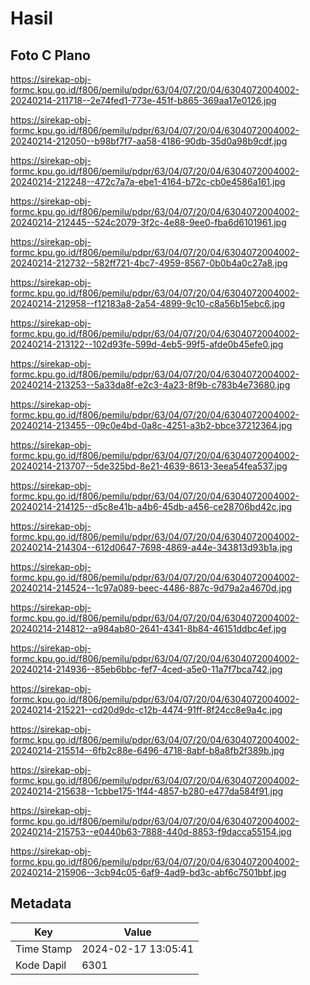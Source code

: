 # Hasil

## Foto C Plano

https://sirekap-obj-formc.kpu.go.id/f806/pemilu/pdpr/63/04/07/20/04/6304072004002-20240214-211718--2e74fed1-773e-451f-b865-369aa17e0126.jpg

https://sirekap-obj-formc.kpu.go.id/f806/pemilu/pdpr/63/04/07/20/04/6304072004002-20240214-212050--b98bf7f7-aa58-4186-90db-35d0a98b9cdf.jpg

https://sirekap-obj-formc.kpu.go.id/f806/pemilu/pdpr/63/04/07/20/04/6304072004002-20240214-212248--472c7a7a-ebe1-4164-b72c-cb0e4586a161.jpg

https://sirekap-obj-formc.kpu.go.id/f806/pemilu/pdpr/63/04/07/20/04/6304072004002-20240214-212445--524c2079-3f2c-4e88-9ee0-fba6d6101961.jpg

https://sirekap-obj-formc.kpu.go.id/f806/pemilu/pdpr/63/04/07/20/04/6304072004002-20240214-212732--582ff721-4bc7-4959-8567-0b0b4a0c27a8.jpg

https://sirekap-obj-formc.kpu.go.id/f806/pemilu/pdpr/63/04/07/20/04/6304072004002-20240214-212958--f12183a8-2a54-4899-9c10-c8a56b15ebc6.jpg

https://sirekap-obj-formc.kpu.go.id/f806/pemilu/pdpr/63/04/07/20/04/6304072004002-20240214-213122--102d93fe-599d-4eb5-99f5-afde0b45efe0.jpg

https://sirekap-obj-formc.kpu.go.id/f806/pemilu/pdpr/63/04/07/20/04/6304072004002-20240214-213253--5a33da8f-e2c3-4a23-8f9b-c783b4e73680.jpg

https://sirekap-obj-formc.kpu.go.id/f806/pemilu/pdpr/63/04/07/20/04/6304072004002-20240214-213455--09c0e4bd-0a8c-4251-a3b2-bbce37212364.jpg

https://sirekap-obj-formc.kpu.go.id/f806/pemilu/pdpr/63/04/07/20/04/6304072004002-20240214-213707--5de325bd-8e21-4639-8613-3eea54fea537.jpg

https://sirekap-obj-formc.kpu.go.id/f806/pemilu/pdpr/63/04/07/20/04/6304072004002-20240214-214125--d5c8e41b-a4b6-45db-a456-ce28706bd42c.jpg

https://sirekap-obj-formc.kpu.go.id/f806/pemilu/pdpr/63/04/07/20/04/6304072004002-20240214-214304--612d0647-7698-4869-a44e-343813d93b1a.jpg

https://sirekap-obj-formc.kpu.go.id/f806/pemilu/pdpr/63/04/07/20/04/6304072004002-20240214-214524--1c97a089-beec-4486-887c-9d79a2a4670d.jpg

https://sirekap-obj-formc.kpu.go.id/f806/pemilu/pdpr/63/04/07/20/04/6304072004002-20240214-214812--a984ab80-2641-4341-8b84-46151ddbc4ef.jpg

https://sirekap-obj-formc.kpu.go.id/f806/pemilu/pdpr/63/04/07/20/04/6304072004002-20240214-214936--85eb6bbc-fef7-4ced-a5e0-11a7f7bca742.jpg

https://sirekap-obj-formc.kpu.go.id/f806/pemilu/pdpr/63/04/07/20/04/6304072004002-20240214-215221--cd20d9dc-c12b-4474-91ff-8f24cc8e9a4c.jpg

https://sirekap-obj-formc.kpu.go.id/f806/pemilu/pdpr/63/04/07/20/04/6304072004002-20240214-215514--6fb2c88e-6496-4718-8abf-b8a8fb2f389b.jpg

https://sirekap-obj-formc.kpu.go.id/f806/pemilu/pdpr/63/04/07/20/04/6304072004002-20240214-215638--1cbbe175-1f44-4857-b280-e477da584f91.jpg

https://sirekap-obj-formc.kpu.go.id/f806/pemilu/pdpr/63/04/07/20/04/6304072004002-20240214-215753--e0440b63-7888-440d-8853-f9dacca55154.jpg

https://sirekap-obj-formc.kpu.go.id/f806/pemilu/pdpr/63/04/07/20/04/6304072004002-20240214-215906--3cb94c05-6af9-4ad9-bd3c-abf6c7501bbf.jpg


## Metadata

| Key        | Value               |
| ---------- | ------------------- |
| Time Stamp | 2024-02-17 13:05:41 |
| Kode Dapil | 6301                |



